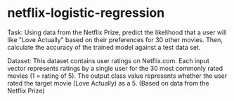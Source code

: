 # netflix-logistic-regression
Task: 
Using data from the Netflix Prize, predict the likelihood that a user will like "Love Actually" based on their preferences for 30 other movies. Then, calculate the accuracy of the trained model against a test data set. 

Dataset:
This dataset contains user ratings on Netflix.com. Each input vector represents ratings by a single user for the 30 most commonly rated movies (1 = rating of 5). The output class value represents whether the user rated the target movie (Love Actually) as a 5. (Based on data from the Netflix Prize)
